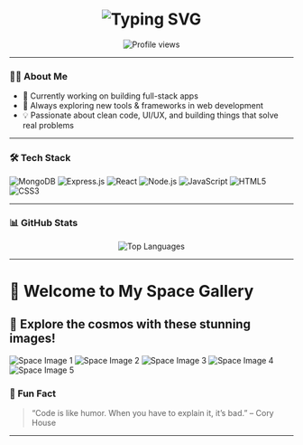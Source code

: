 
<!-- Typing SVG -->
<h1 align="center">
  <img src="https://readme-typing-svg.herokuapp.com?font=Fira+Code&weight=600&size=30&pause=1000&color=36BCF7&center=true&vCenter=true&width=500&lines=Hi+I'm+Aman+Kumar+Aswani;aka+Amanthisside;Full-Stack+Developer;+MERN+Stack+Enthusiast;Coding+is+my+playground" alt="Typing SVG" />
</h1>

<p align="center">
  <img src="https://komarev.com/ghpvc/?username=Amanthisside&style=flat-square&color=brightgreen" alt="Profile views" />
</p>

---




### 👨‍💻 About Me

- 🔭 Currently working on building full-stack apps  
- 🌱 Always exploring new tools & frameworks in web development  
- 💡 Passionate about clean code, UI/UX, and building things that solve real problems  

---

### 🛠️ Tech Stack

![MongoDB](https://img.shields.io/badge/-MongoDB-4EA94B?style=flat-square&logo=mongodb&logoColor=white)
![Express.js](https://img.shields.io/badge/-Express.js-000000?style=flat-square&logo=express&logoColor=white)
![React](https://img.shields.io/badge/-React-61DAFB?style=flat-square&logo=react&logoColor=white)
![Node.js](https://img.shields.io/badge/-Node.js-339933?style=flat-square&logo=node.js&logoColor=white)
![JavaScript](https://img.shields.io/badge/-JavaScript-F7DF1E?style=flat-square&logo=javascript&logoColor=black)
![HTML5](https://img.shields.io/badge/-HTML5-E34F26?style=flat-square&logo=html5&logoColor=white)
![CSS3](https://img.shields.io/badge/-CSS3-1572B6?style=flat-square&logo=css3&logoColor=white)

---

### 📊 GitHub Stats

<p align="center">
  <img src="https://github-readme-stats.vercel.app/api/top-langs/?username=Amanthisside&layout=compact&theme=radical" alt="Top Languages" />
</p>

---
<!-- 
🕵️‍♂️ You found the secret dev easter egg! 
DM me "✨foundit" on Twitter @amanthisside to say hi 😄 
-->

# 🌌 Welcome to My Space Gallery

## 🚀 Explore the cosmos with these stunning images!

![Space Image 1](https://github.com/Amanthisside/Amanthisside/blob/main/images/space1.jpg?raw=true)
![Space Image 2](https://github.com/Amanthisside/Amanthisside/blob/main/images/space2.jpg?raw=true)
![Space Image 3](https://github.com/Amanthisside/Amanthisside/blob/main/images/space3.jpg?raw=true)
![Space Image 4](https://github.com/Amanthisside/Amanthisside/blob/main/images/space4.jpg?raw=true)
![Space Image 5](https://github.com/Amanthisside/Amanthisside/blob/main/images/space5.jpg?raw=true)


### 🎯 Fun Fact

> “Code is like humor. When you have to explain it, it’s bad.” – Cory House

---

